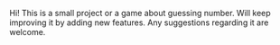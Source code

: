 Hi!
This is a small project or a game about guessing number.
Will keep improving it by adding new features. Any suggestions regarding it are welcome. 